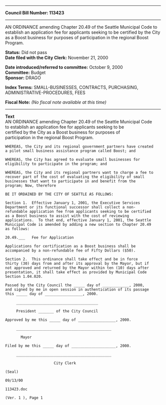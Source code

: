 * * * * *  
  
**Council Bill Number: [](#h0)[](#h2)113423**  
  
* * * * *  
  
AN ORDINANCE amending Chapter 20.49 of the Seattle Municipal Code to establish an application fee for applicants seeking to be certified by the City as a Boost business for purposes of participation in the regional Boost Program.  
  
**Status:** Did not pass   
**Date filed with the City Clerk:** November 21, 2000   
  
**Date introduced/referred to committee:** October 9, 2000   
**Committee:** Budget   
**Sponsor:** DRAGO   
  
**Index Terms:** SMALL-BUSINESSES, CONTRACTS, PURCHASING, ADMINISTRATIVE-PROCEDURES, FEES  
  
**Fiscal Note:** *(No fiscal note available at this time)*  
  
* * * * *  
  
**Text**  
    AN ORDINANCE amending Chapter 20.49 of the Seattle Municipal Code  
    to establish an application fee for applicants seeking to be  
    certified by the City as a Boost business for purposes of  
    participation in the regional Boost Program.  
  
    WHEREAS, the City and its regional government partners have created  
    a pilot small business assistance program called Boost; and  
  
    WHEREAS, the City has agreed to evaluate small businesses for  
    eligibility to participate in the program; and  
  
    WHEREAS, the City and its regional partners want to charge a fee to  
    recover part of the cost of evaluating the eligibility of small  
    businesses that want to participate in and benefit from the  
    program; Now, therefore  
  
    BE IT ORDAINED BY THE CITY OF SEATTLE AS FOLLOWS:  
  
    Section 1.  Effective January 1, 2001, the Executive Services  
    Department or its functional successor shall collect a non-  
    refundable application fee from applicants seeking to be certified  
    as a Boost business to assist with the cost of reviewing  
    applications.  To that end, effective January 1, 2001, the Seattle  
    Municipal Code is amended by adding a new section to Chapter 20.49  
    as follows:  
  
    20.49.___   Fee for Application  
  
    Applications for certification as a Boost business shall be  
    accompanied by a non-refundable fee of Fifty Dollars ($50).  
  
    Section 2.  This ordinance shall take effect and be in force  
    thirty (30) days from and after its approval by the Mayor, but if  
    not approved and returned by the Mayor within ten (10) days after  
    presentation, it shall take effect as provided by Municipal Code  
    Section 1.04.020.  
  
    Passed by the City Council the _____ day of ____________, 2000,  
    and signed by me in open session in authentication of its passage  
    this _____ day of _________________, 2000.  
  
         _____________________________________  
  
         President _______ of the City Council  
  
    Approved by me this _____ day of _________________, 2000.  
  
         ___________________________________________  
  
           Mayor  
  
    Filed by me this _____ day of ____________________, 2000.  
  
         ___________________________________________  
  
                          City Clerk  
  
    (Seal)  
  
    09/13/00  
  
    113423.doc  
  
    (Ver. 1 ), Page 1  
